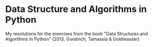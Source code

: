 # Data Structure and Algorithms in Python
My resolutions for the exercises from the book "Data Structures and Algorithms in Python" (2013, Goodrich, Tamassia &amp; Goldwasser) 
